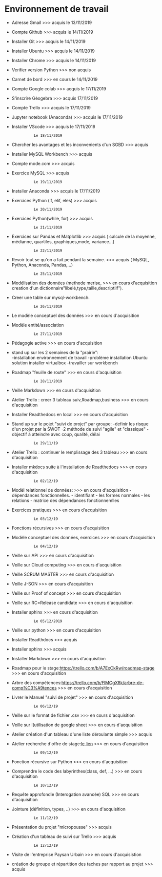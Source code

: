 Environnement de travail
========================


- Adresse Gmail 												>>> acquis  le 13/11/2019
- Compte Github 												>>> acquis  le 14/11/2019
- Installer Git 												>>> acquis  le 14/11/2019
- Installer Ubuntu 												>>> acquis  le 14/11/2019
- Installer Chrome 												>>> acquis  le 14/11/2019
- Verifier version Python 											>>> non acquis
- Carnet de bord 												>>> en cours  le 14/11/2019
- Compte Google colab 												>>> acquis le 17/11/2019
- S'inscrire Géogebra 												>>> acquis  17/11/2019
- Compte Trello 												>>> acquis  le 17/11/2019
- Jupyter notebook (Anaconda) 											>>> acquis  le 17/11/2019
- Installer VScode 												>>> acquis  le 17/11/2019

				Le 18/11/2019
	
- Chercher les avantages et les inconvenients d'un SGBD 							>>> acquis
- Installer MySQL Workbench 											>>> acquis
- Compte mode.com 												>>> acquis
- Exercice MySQL 												>>> acquis
	
			
				Le 19/11/2019


- Installer Anaconda 												>>> acquis le 17/11/2019
- Exercices Python (if, elif, eles)										>>> acquis 
				

				Le 20/11/2019


- Exercices Python(while, for)											>>> acquis 


				Le 21/11/2019


- Exercices sur Pandas et Matplotlib 										>>> acquis
  ( calcule de la moyenne, médianne, quartiles, graphiques,mode, variance...)


				Le 22/11/2019


- Revoir tout se qu'on a fait pendant la semaine.								>>> acquis
  ( MySQL, Python, Anaconda, Pandas,...)


				Le 25/11/2019


- Modélisation des données (methode merise, 									>>> en cours d'acquisition
  creation d'un dictionnaire"libelé,type,taille,descriptiif").
- Creer une table sur mysql-workbench.


				Le 26/11/2019


- Le modèle conceptuel des données										>>> en cours d'acquisition
- Modèle entité/association


				Le 27/11/2019

- Pédagogie active												>>> en cours d'acquisition
- stand up sur les 2 semaines de la "prairie":	
	-installation environnement de travail
	-problème installation Ubuntu solution installer virtualbox
	-travailler sur workbench
- Roadmap "feuille de route"											>>> en cours d'acquisition



				Le 28/11/2019


- Veille Markdown												>>> en cours d'acquisition
- Atelier Trello : creer 3 tableau suiv,Roadmap,business							>>> en cours d'acquisition
- Installer Readthedocs en local										>>> en cours d'acquisition
- Stand up sur le pojet "suivi de projet" par groupe:
	-definir les risque d'un projet par la SWOT
	-2 méthode de suivi "agile" et "classique"
	-objectif à atteindre avec coup, qualité, délai



				Le 29/11/19


- Atelier Trello : continuer le remplissage des 3 tableau							>>> en cours d'acquisition
- Installer mkdocs suite à l'installation de Readthedocs							>>> en cours d'acquisition

				
				Le 02/12/19

- Modèl relationnel de données: 										>>> en cours d'acquisition
			- dépendances fonctionnelles.
			- identifiant
			- les formes normales
			- les relations
			- matrice des dépendances fonctionnemlles
- Exercices pratiques												>>> en cours d'acquisition


				Le 03/12/19


- Fonctions récursives 												>>> en cours d'acquisition
- Modèle conceptuel des données, exercices									>>> en cours d'acquisition
		

				Le 04/12/19

- Veille sur API												>>> en cours d'acquisition
- Veille sur Cloud computing											>>> en cours d'acquisition
- Veille SCRUM MASTER												>>> en cours d'acquisition
- Veille J-SON													>>> en cours d'acquisition
- Veille sur Proof of concept											>>> en cours d'acquisition
- Veille sur RC=Release candidate										>>> en cours d'acquisition
- Installer sphinx 												>>> en cours d'acquisition


				Le 05/12/2019

- Veille sur python												>>> en cours d'acquisition
- Installer Readthdocs 												>>> acquis
- Installer sphinx												>>> acquis
- Installer Markdown												>>> en cours d'acquisition
- Roadmap pour le stage:https://trello.com/b/A7ExCkRw/roadmap-stage 						>>> en cours d'acquisition
- Arbre des compétences:https://trello.com/b/FlMCgX8k/arbre-de-comp%C3%A9tences					>>> en cours d'acquisition
- Livrer le Manuel "suivi de projet" 										>>> en cours d'acquisition 


				Le 06/12/19


- Veille sur le format de fichier .csv										>>> en cours d'acquisition
- Veille sur l(utilisation de google sheet									>>> en cours d'acquisition
- Atelier création d'un tableau d'une liste déroulante simple							>>> acquis
- Atelier recherche d'offre de stage:[le lien](https://docs.google.com/spreadsheets/d/1WYFz4Hbove46EdApUaoQsSlqJXPa9drf11udaCgxp3A/edit?usp=sharing)													>>> en cours d'acquisition


				Le 09/12/19

- Fonction récursive sur Python											>>> en cours d'acquisition
- Comprendre le code des labyrinthes(class, def, ...)								>>> en cours d'acquisition

			
				Le 10/12/19

- Requête approfondie (Interogation avancée) SQL 								>>> en cours d'acquisition
- Jointure (définition, types, ..)										>>> en cours d'acquisition


				Le 11/12/19

- Présentation du projet "micropousse"										>>> acquis
- Création d'un tableau de suivi sur Trello 									>>> acquis


				Le 12/12/19

- Visite de l'entreprise Paysan Urbain										>>> en cours d'acquisistion
- création de groupe et répartition des taches par rapport au projet						>>> acquis
 
